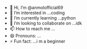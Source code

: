 - 👋 Hi, I’m @anmolofficial69
- 👀 I’m interested in ...coding 
- 🌱 I’m currently learning ...python
- 💞️ I’m looking to collaborate on ...idk
- 📫 How to reach me ...
- 😄 Pronouns: ...
- ⚡ Fun fact: ...i m a beginner

<!---
anmolofficial69/anmolofficial69 is a ✨ special ✨ repository because its `README.md` (this file) appears on your GitHub profile.
You can click the Preview link to take a look at your changes.
--->
